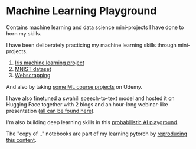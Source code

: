 # Machine Learning Playground
Contains machine learning and data science mini-projects I have done to horn my skills.

I have been deliberately practicing my machine learning skills through mini-projects.

1. [Iris machine learning project](https://github.com/Antony-gitau/iris_dataset_analysis)
2. [MNIST dataset](https://github.com/Antony-gitau/MNIST_dataset)
3. [Webscrapping](https://github.com/Antony-gitau/webscrapping)

And also by taking [some ML course projects](https://github.com/Antony-gitau/Machine_learning_real_world_projects) on Udemy.

I have also finetuned a swahili speech-to-text model and hosted it on Hugging Face together with 2 blogs and an hour-long webinar-like presentation ([all can be found here](https://huggingface.co/AntonyG/fine-tune-wav2vec2-large-xls-r-1b-sw)).

I'm also building deep learning skills in this [probabilistic AI playground](https://github.com/Antony-gitau/probabilistic_AI_playgraound).

The "copy of .." notebooks are part of my learning pytorch by [reproducing this content](https://www.learnpytorch.io/00_pytorch_fundamentals/).


